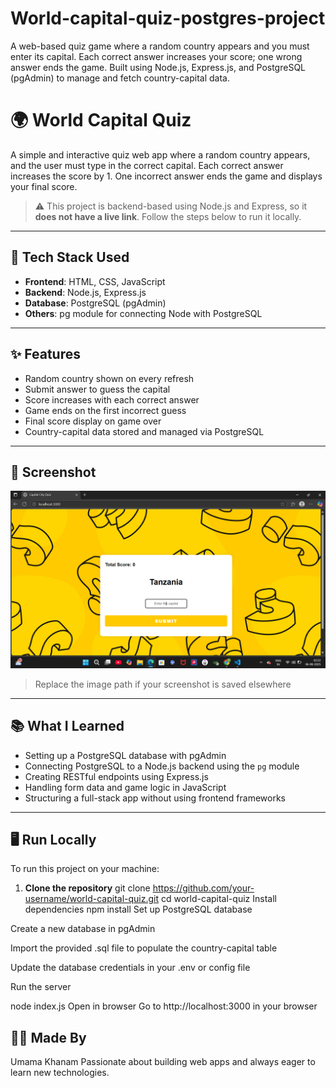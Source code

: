 # World-capital-quiz-postgres-project
A web-based quiz game where a random country appears and you must enter its capital. Each correct answer increases your score; one wrong answer ends the game. Built using Node.js, Express.js, and PostgreSQL (pgAdmin) to manage and fetch country-capital data.
# 🌍 World Capital Quiz

A simple and interactive quiz web app where a random country appears, and the user must type in the correct capital. Each correct answer increases the score by 1. One incorrect answer ends the game and displays your final score.

> ⚠️ This project is backend-based using Node.js and Express, so it **does not have a live link**. Follow the steps below to run it locally.

---

## 🚀 Tech Stack Used

- **Frontend**: HTML, CSS, JavaScript
- **Backend**: Node.js, Express.js
- **Database**: PostgreSQL (pgAdmin)
- **Others**: pg module for connecting Node with PostgreSQL

---

## ✨ Features

- Random country shown on every refresh
- Submit answer to guess the capital
- Score increases with each correct answer
- Game ends on the first incorrect guess
- Final score display on game over
- Country-capital data stored and managed via PostgreSQL

---

## 📸 Screenshot

![World Capital Quiz Homepage Screenshot](https://github.com/umama-khanam/World-capital-quiz-postgres-project/blob/main/Screenshot%20(8103).png)

> Replace the image path if your screenshot is saved elsewhere

---

## 📚 What I Learned

- Setting up a PostgreSQL database with pgAdmin  
- Connecting PostgreSQL to a Node.js backend using the `pg` module  
- Creating RESTful endpoints using Express.js  
- Handling form data and game logic in JavaScript  
- Structuring a full-stack app without using frontend frameworks

---

## 🖥️ Run Locally

To run this project on your machine:

1. **Clone the repository**
    git clone https://github.com/your-username/world-capital-quiz.git
   cd world-capital-quiz
   Install dependencies
   npm install
Set up PostgreSQL database

Create a new database in pgAdmin

Import the provided .sql file to populate the country-capital table

Update the database credentials in your .env or config file

Run the server

node index.js
Open in browser
Go to http://localhost:3000 in your browser

## 👩‍💻 Made By
Umama Khanam
Passionate about building web apps and always eager to learn new technologies.
